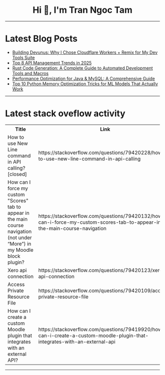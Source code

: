 <h1 align="center">Hi 👋, I'm Tran Ngoc Tam</h1>

---

# Latest Blog Posts 
<!-- BLOG-POST-LIST:START -->
- [Building Devunus: Why I Chose Cloudflare Workers + Remix for My Dev Tools Suite](https://dev.to/hsmall/building-devunus-why-i-chose-cloudflare-workers-remix-for-my-dev-tools-suite-27dg)
- [Top 8 API Management Trends in 2025](https://dev.to/api7/top-8-api-management-trends-in-2025-2ajm)
- [Rust Code Generation: A Complete Guide to Automated Development Tools and Macros](https://dev.to/aaravjoshi/rust-code-generation-a-complete-guide-to-automated-development-tools-and-macros-1gmd)
- [Performance Optimization for Java &amp; MySQL: A Comprehensive Guide](https://dev.to/ryan_zhi/performance-optimization-for-java-mysql-a-comprehensive-guide-5b5)
- [Top 10 Python Memory Optimization Tricks for ML Models That Actually Work](https://dev.to/aaravjoshi/top-10-python-memory-optimization-tricks-for-ml-models-that-actually-work-4403)
<!-- BLOG-POST-LIST:END -->

---

# Latest stack oveflow activity
<table>
  <tr><th>Title</th><th>Link</th></tr>
  <!-- STACKOVERFLOW:START --><tr><td>How to use New Line command in API calling? [closed]</td><td>https://stackoverflow.com/questions/79420228/how-to-use-new-line-command-in-api-calling</td></tr><tr><td>How can I force my custom &quot;Scores&quot; tab to appear in the main course navigation &lpar;not under “More”&rpar; in my Moodle block plugin?</td><td>https://stackoverflow.com/questions/79420132/how-can-i-force-my-custom-scores-tab-to-appear-in-the-main-course-navigation</td></tr><tr><td>Xero api connection</td><td>https://stackoverflow.com/questions/79420123/xero-api-connection</td></tr><tr><td>Access Private Resource File</td><td>https://stackoverflow.com/questions/79420109/access-private-resource-file</td></tr><tr><td>How can I create a custom Moodle plugin that integrates with an external API?</td><td>https://stackoverflow.com/questions/79419920/how-can-i-create-a-custom-moodle-plugin-that-integrates-with-an-external-api</td></tr><!-- STACKOVERFLOW:END -->
</table>

---



